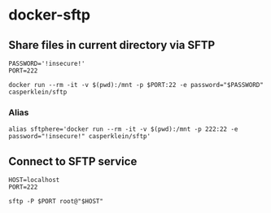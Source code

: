 # docker-sftp

## Share files in current directory via SFTP

    PASSWORD='!insecure!'
    PORT=222

    docker run --rm -it -v $(pwd):/mnt -p $PORT:22 -e password="$PASSWORD" casperklein/sftp

### Alias

    alias sftphere='docker run --rm -it -v $(pwd):/mnt -p 222:22 -e password="!insecure!" casperklein/sftp'

## Connect to SFTP service

    HOST=localhost
    PORT=222

    sftp -P $PORT root@"$HOST"
